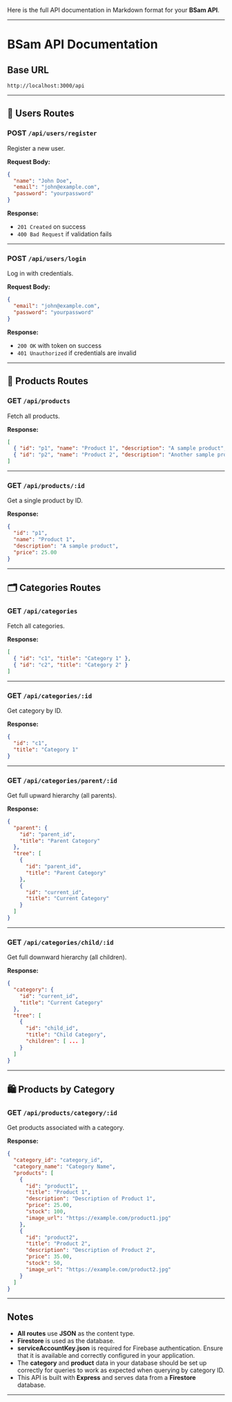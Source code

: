 Here is the full API documentation in Markdown format for your **BSam API**.

---

# BSam API Documentation

## Base URL
```
http://localhost:3000/api
```

---

## 🔐 **Users Routes**

### **POST** `/api/users/register`
Register a new user.

**Request Body:**
```json
{
  "name": "John Doe",
  "email": "john@example.com",
  "password": "yourpassword"
}
```

**Response:**
- `201 Created` on success
- `400 Bad Request` if validation fails

---

### **POST** `/api/users/login`
Log in with credentials.

**Request Body:**
```json
{
  "email": "john@example.com",
  "password": "yourpassword"
}
```

**Response:**
- `200 OK` with token on success
- `401 Unauthorized` if credentials are invalid

---

## 🛒 **Products Routes**

### **GET** `/api/products`
Fetch all products.

**Response:**
```json
[
  { "id": "p1", "name": "Product 1", "description": "A sample product", "price": 25.00 },
  { "id": "p2", "name": "Product 2", "description": "Another sample product", "price": 35.00 }
]
```

---

### **GET** `/api/products/:id`
Get a single product by ID.

**Response:**
```json
{
  "id": "p1",
  "name": "Product 1",
  "description": "A sample product",
  "price": 25.00
}
```

---

## 🗂️ **Categories Routes**

### **GET** `/api/categories`
Fetch all categories.

**Response:**
```json
[
  { "id": "c1", "title": "Category 1" },
  { "id": "c2", "title": "Category 2" }
]
```

---

### **GET** `/api/categories/:id`
Get category by ID.

**Response:**
```json
{
  "id": "c1",
  "title": "Category 1"
}
```

---

### **GET** `/api/categories/parent/:id`
Get full upward hierarchy (all parents).

**Response:**
```json
{
  "parent": {
    "id": "parent_id",
    "title": "Parent Category"
  },
  "tree": [
    {
      "id": "parent_id",
      "title": "Parent Category"
    },
    {
      "id": "current_id",
      "title": "Current Category"
    }
  ]
}
```

---

### **GET** `/api/categories/child/:id`
Get full downward hierarchy (all children).

**Response:**
```json
{
  "category": {
    "id": "current_id",
    "title": "Current Category"
  },
  "tree": [
    {
      "id": "child_id",
      "title": "Child Category",
      "children": [ ... ]
    }
  ]
}
```

---

## 🛍️ **Products by Category**

### **GET** `/api/products/category/:id`
Get products associated with a category.

**Response:**
```json
{
  "category_id": "category_id",
  "category_name": "Category Name",
  "products": [
    {
      "id": "product1",
      "title": "Product 1",
      "description": "Description of Product 1",
      "price": 25.00,
      "stock": 100,
      "image_url": "https://example.com/product1.jpg"
    },
    {
      "id": "product2",
      "title": "Product 2",
      "description": "Description of Product 2",
      "price": 35.00,
      "stock": 50,
      "image_url": "https://example.com/product2.jpg"
    }
  ]
}
```

---

## Notes

- **All routes** use **JSON** as the content type.
- **Firestore** is used as the database.
- **serviceAccountKey.json** is required for Firebase authentication. Ensure that it is available and correctly configured in your application.
- The **category** and **product** data in your database should be set up correctly for queries to work as expected when querying by category ID.
- This API is built with **Express** and serves data from a **Firestore** database.
  
---